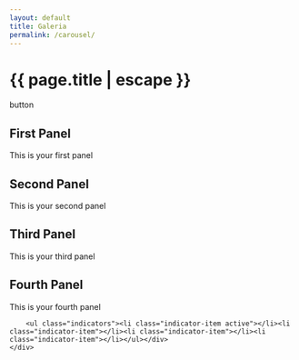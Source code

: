 ```yaml
---
layout: default
title: Galeria
permalink: /carousel/
---
```

<div class="container">
<h1 class="page-title">{{ page.title | escape }}</h1>

<div class="section">
    <div class="row">
         
  <div class="carousel carousel-slider center" data-indicators="true">
    <div class="carousel-fixed-item center">
      <a class="btn waves-effect white grey-text darken-text-2">button</a>
    </div>
    <div class="carousel-item red white-text" href="#one!">
      <h2>First Panel</h2>
      <p class="white-text">This is your first panel</p>
    </div>
    <div class="carousel-item amber white-text" href="#two!">
      <h2>Second Panel</h2>
      <p class="white-text">This is your second panel</p>
    </div>
    <div class="carousel-item green white-text" href="#three!">
      <h2>Third Panel</h2>
      <p class="white-text">This is your third panel</p>
    </div>
    <div class="carousel-item blue white-text" href="#four!">
      <h2>Fourth Panel</h2>
      <p class="white-text">This is your fourth panel</p>
    </div>
  </div>
        
        <ul class="indicators"><li class="indicator-item active"></li><li class="indicator-item"></li><li class="indicator-item"></li><li class="indicator-item"></li></ul></div>
    </div>
</div>
